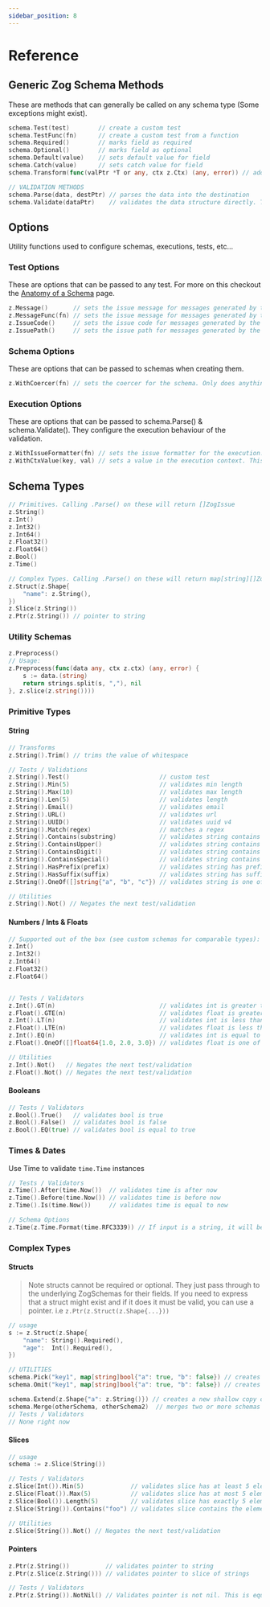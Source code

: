```yaml
---
sidebar_position: 8
---
```


# Reference

## Generic Zog Schema Methods

These are methods that can generally be called on any schema type (Some exceptions might exist).

```go
schema.Test(test)        // create a custom test
schema.TestFunc(fn)      // create a custom test from a function
schema.Required()        // marks field as required
schema.Optional()        // marks field as optional
schema.Default(value)    // sets default value for field
schema.Catch(value)      // sets catch value for field
schema.Transform(func(valPtr *T or any, ctx z.Ctx) (any, error)) // adds a transformation function to the schema. This is useful for things like trimming strings, etc.

// VALIDATION METHODS
schema.Parse(data, destPtr) // parses the data into the destination
schema.Validate(dataPtr)    // validates the data structure directly. This is a pointer to a struct, slice, string, int, etc...
```

## Options

Utility functions used to configure schemas, executions, tests, etc...

### Test Options

These are options that can be passed to any test. For more on this checkout the [Anatomy of a Schema](/core-concepts/anatomy-of-schema#test-options) page.

```go
z.Message()       // sets the issue message for messages generated by the tests
z.MessageFunc(fn) // sets the issue message for messages generated by the tests. This is a function that takes the data as input and returns a string
z.IssueCode()     // sets the issue code for messages generated by the tests
z.IssuePath()     // sets the issue path for messages generated by the tests
```

### Schema Options

These are options that can be passed to schemas when creating them.

```go
z.WithCoercer(fn) // sets the coercer for the schema. Only does anything if using schema.Parse()
```

### Execution Options

These are options that can be passed to schema.Parse() & schema.Validate(). They configure the execution behaviour of the validation.

```go
z.WithIssueFormatter(fn) // sets the issue formatter for the execution. This is used to format the issues messages during execution.
z.WithCtxValue(key, val) // sets a value in the execution context. This is useful for passing values to tests or post transforms.
```

## Schema Types

```go
// Primitives. Calling .Parse() on these will return []ZogIssue
z.String()
z.Int()
z.Int32()
z.Int64()
z.Float32()
z.Float64()
z.Bool()
z.Time()

// Complex Types. Calling .Parse() on these will return map[string][]ZogIssue. Where the key is the field path ("user.email") & $root is the list of complex type level errors not the specific field errors
z.Struct(z.Shape{
	"name": z.String(),
})
z.Slice(z.String())
z.Ptr(z.String()) // pointer to string
```

### Utility Schemas

```go
z.Preprocess()
// Usage:
z.Preprocess(func(data any, ctx z.ctx) (any, error) {
	s := data.(string)
	return strings.split(s, ","), nil
}, z.slice(z.string())))
```

### Primitive Types

#### String

```go
// Transforms
z.String().Trim() // trims the value of whitespace

// Tests / Validations
z.String().Test()                         // custom test
z.String().Min(5)                         // validates min length
z.String().Max(10)                        // validates max length
z.String().Len(5)                         // validates length
z.String().Email()                        // validates email
z.String().URL()                          // validates url
z.String().UUID()                         // validates uuid v4
z.String().Match(regex)                   // matches a regex
z.String().Contains(substring)            // validates string contains substring
z.String().ContainsUpper()                // validates string contains uppercase letter
z.String().ContainsDigit()                // validates string contains digit
z.String().ContainsSpecial()              // validates string contains special character
z.String().HasPrefix(prefix)              // validates string has prefix
z.String().HasSuffix(suffix)              // validates string has suffix
z.String().OneOf([]string{"a", "b", "c"}) // validates string is one of the values. Similar to zod enums

// Utilities
z.String().Not() // Negates the next test/validation
```

#### Numbers / Ints & Floats

```go
// Supported out of the box (see custom schemas for comparable types):
z.Int()
z.Int32()
z.Int64()
z.Float32()
z.Float64()


// Tests / Validators
z.Int().GT(n)                             // validates int is greater than n
z.Float().GTE(n)                          // validates float is greater than or equal to n
z.Int().LT(n)                             // validates int is less than n
z.Float().LTE(n)                          // validates float is less than or equal to n
z.Int().EQ(n)                             // validates int is equal to n
z.Float().OneOf([]float64{1.0, 2.0, 3.0}) // validates float is one of the values. Similar to zod enums

// Utilities
z.Int().Not()   // Negates the next test/validation
z.Float().Not() // Negates the next test/validation
```

#### Booleans

```go
// Tests / Validators
z.Bool().True()   // validates bool is true
z.Bool().False()  // validates bool is false
z.Bool().EQ(true) // validates bool is equal to true
```

### Times & Dates

Use Time to validate `time.Time` instances

```go
// Tests / Validators
z.Time().After(time.Now())  // validates time is after now
z.Time().Before(time.Now()) // validates time is before now
z.Time().Is(time.Now())     // validates time is equal to now

// Schema Options
z.Time(z.Time.Format(time.RFC3339)) // If input is a string, it will be parsed as a time.Time using the provided layout. time.RFC3339 is the default. Keep in mind this coercion only works when using Parse()
```

### Complex Types

#### Structs

> Note structs cannot be required or optional. They just pass through to the underlying ZogSchemas for their fields. If you need to express that a struct might exist and if it does it must be valid, you can use a pointer. i.e `z.Ptr(z.Struct(z.Shape{...}))`

```go
// usage
s := z.Struct(z.Shape{
	"name": String().Required(),
	"age":  Int().Required(),
})

// UTILITIES
schema.Pick("key1", map[string]bool{"a": true, "b": false}) // creates a new shallow copy of the schema with only the specified fields. It supports both string keys and map[string]bool
schema.Omit("key1", map[string]bool{"a": true, "b": false}) // creates a new shallow copy of the schema omitting the specified fields. It supports both string keys and map[string]bool

schema.Extend(z.Shape{"a": z.String()}) // creates a new shallow copy of the schema with the additional fields
schema.Merge(otherSchema, otherSchema2)  // merges two or more schemas into a new schema. Last schema takes precedence for conflicting keys
// Tests / Validators
// None right now
```

#### Slices

```go
// usage
schema := z.Slice(String())

// Tests / Validators
z.Slice(Int()).Min(5)             // validates slice has at least 5 elements
z.Slice(Float()).Max(5)           // validates slice has at most 5 elements
z.Slice(Bool()).Length(5)         // validates slice has exactly 5 elements
z.Slice(String()).Contains("foo") // validates slice contains the element "foo"

// Utilities
z.Slice(String()).Not() // Negates the next test/validation
```

#### Pointers

```go
z.Ptr(z.String())          // validates pointer to string
z.Ptr(z.Slice(z.String())) // validates pointer to slice of strings

// Tests / Validators
z.Ptr(z.String()).NotNil() // Validates pointer is not nil. This is equivalent to Required() for other types
```
